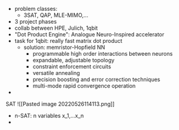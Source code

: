 - problem classes:
	- 3SAT, QAP, MLE-MIMO,...
- 3 project phases
- collab between HPE, Julich, 1qbit
- "Dot Product Engine": Analogue Neuro-Inspired accelerator
- task for 1qbit: really fast matrix dot product
	- solution: memristor-Hopfield NN
		- programmable high order interactions between neurons
		- expandable, adjustable topology
		- constraint enforcement circuits
		- versatile annealing
		- precision boosting and error correction techniques
		- multi-mode rapid convergence operation
-

SAT
![[Pasted image 20220526114113.png]]
- n-SAT: n variables x_1,...x_n
- 

